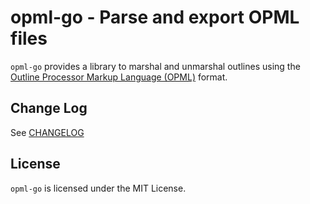 # opml-go - Parse and export OPML files

`opml-go` provides a library to marshal and unmarshal outlines using the
[Outline Processor Markup Language (OPML)](https://opml.org/spec2.opml) format.

## Change Log

See [CHANGELOG](./CHANGELOG.md)

## License

`opml-go` is licensed under the MIT License.
